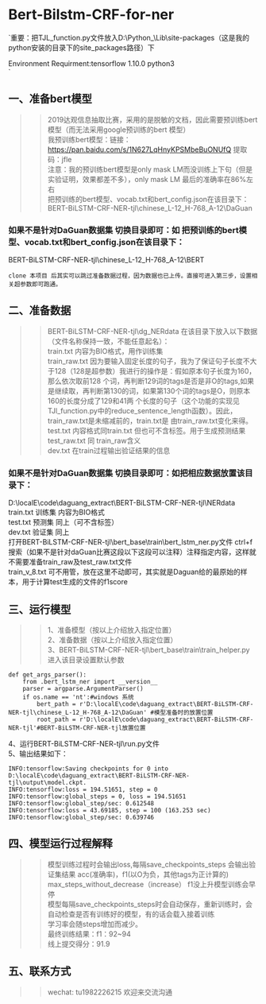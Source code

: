 # Bert-Bilstm-CRF-for-ner
`重要：把TJL_function.py文件放入D:\Python_\Lib\site-packages（这是我的python安装的目录下的site_packages路径）下

Environment Requirment:tensorflow 1.10.0  python3             
`
## 一、准备bert模型
>> 2019达观信息抽取比赛，采用的是脱敏的文档，因此需要预训练bert模型（而无法采用google预训练的bert 模型）<br> 
我预训练bert模型：链接：https://pan.baidu.com/s/1N627LqHnyKPSMbeBuONUfQ 提取码：jfle <br> 
注意：我的预训练bert模型是only mask LM而没训练上下句（但是实验证明，效果都差不多），only mask LM 最后的准确率在86%左右 <br> 
把预训练的bert模型、vocab.txt和bert_config.json在该目录下：BERT-BiLSTM-CRF-NER-tjl\chinese_L-12_H-768_A-12\DaGuan <br> 

### 如果不是针对DaGuan数据集 切换目录即可：如 把预训练的bert模型、vocab.txt和bert_config.json在该目录下：<br>
BERT-BiLSTM-CRF-NER-tjl\chinese_L-12_H-768_A-12\BERT

`clone 本项目 后其实可以跳过准备数据过程，因为数据也已上传。直接可进入第三步，设置相关超参数即可跑通。`

## 二、准备数据
>> BERT-BiLSTM-CRF-NER-tjl\dg_NERdata 在该目录下放入以下数据（文件名称保持一致，不能任意起名）：<br> 
train.txt  内容为BIO格式，用作训练集 <br> 
train_raw.txt  因为要输入固定长度的句子，我为了保证句子长度不大于128（128是超参数）我进行的操作是：假如原本句子长度为160，那么依次取前128  个词，再判断129词的tags是否是非O的tags,如果是继续取，再判断第130的词，如果第130个词的tags是O，则原本160的长度分成了129和41两                  个长度的句子（这个功能的实现见TJl_function.py中的reduce_sentence_length函数）。因此，train_raw.txt是未缩减前的，train.txt是                  由train_raw.txt变化来得。<br> 
test.txt  内容格式同train.txt 但也可不含标签。用于生成预测结果 <br>
test_raw.txt 同 train_raw含义 <br>
dev.txt 在train过程输出验证结果的信息 <br>

### 如果不是针对DaGuan数据集 切换目录即可：如把相应数据放置该目录下：
D:\localE\code\daguang_extract\BERT-BiLSTM-CRF-NER-tjl\NERdata  <br>
train.txt 训练集 内容为BIO格式  <br>
test.txt 预测集 同上（可不含标签）  <br>
dev.txt 验证集  同上  <br>
打开BERT-BiLSTM-CRF-NER-tjl\bert_base\train\bert_lstm_ner.py文件 ctrl+f 搜索（如果不是针对daGuan比赛这段以下这段可以注释）注释指定内容，这样就不需要准备train_raw及test_raw.txt文件  <br>
train_v_8.txt 可不用管，放在这里不动即可，其实就是Daguan给的最原始的样本，用于计算test生成的文件的f1score <br>

## 三、运行模型
>> 1、准备模型（按以上介绍放入指定位置）  <br>
2、准备数据（按以上介绍放入指定位置） <br>
3、BERT-BiLSTM-CRF-NER-tjl\bert_base\train\train_helper.py 进入该目录设置默认参数  <br>
```
def get_args_parser():
    from .bert_lstm_ner import __version__
    parser = argparse.ArgumentParser()
    if os.name == 'nt':#windows 系统
        bert_path = r'D:\localE\code\daguang_extract\BERT-BiLSTM-CRF-NER-tjl\chinese_L-12_H-768_A-12\DaGuan' #模型准备时的放置位置
        root_path = r'D:\localE\code\daguang_extract\BERT-BiLSTM-CRF-NER-tjl'#BERT-BiLSTM-CRF-NER-tjl放置位置
```
4、运行BERT-BiLSTM-CRF-NER-tjl\run.py文件  <br>
5、输出结果如下：  <br>
```
INFO:tensorflow:Saving checkpoints for 0 into D:\localE\code\daguang_extract\BERT-BiLSTM-CRF-NER-tjl\output\model.ckpt.
INFO:tensorflow:loss = 194.51651, step = 0
INFO:tensorflow:global_steps = 0, loss = 194.51651
INFO:tensorflow:global_step/sec: 0.612548
INFO:tensorflow:loss = 43.69185, step = 100 (163.253 sec)
INFO:tensorflow:global_step/sec: 0.639746
```
## 四、模型运行过程解释
>> 模型训练过程时会输出loss,每隔save_checkpoints_steps 会输出验证集结果 acc(准确率)，f1(以O为负，其他tags为正计算的)  <br>
max_steps_without_decrease（increase） f1没上升模型训练会早停 <br>
模型每隔save_checkpoints_steps时会自动保存，重新训练时，会自动检查是否有训练好的模型，有的话会载入接着训练 <br>
学习率会随steps增加而减少。 <br>
最终训练结果：f1：92~94 <br>
线上提交得分：91.9 <br>
## 五、联系方式
>> wechat: tu1982226215  欢迎来交流沟通

